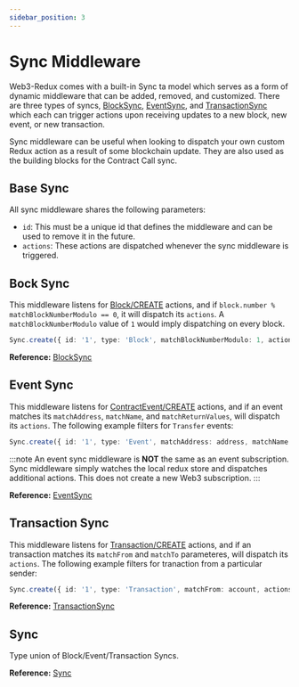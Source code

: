 ```yaml
---
sidebar_position: 3
---
```


# Sync Middleware

Web3-Redux comes with a built-in Sync ta model which serves as a form of dynamic middleware that can be added, removed, and customized. There are three types of syncs, [BlockSync](../web3-redux-reference/interfaces/Sync.BlockSync.md), [EventSync](../web3-redux-reference/interfaces/Sync.EventSync.md), and [TransactionSync](../web3-redux-reference/interfaces/Sync.TransactionSync.md) which each can trigger actions upon receiving updates to a new block, new event, or new transaction.

Sync middleware can be useful when looking to dispatch your own custom Redux action as a result of some blockchain update. They are also used as the building blocks for the Contract Call sync.

## Base Sync

All sync middleware shares the following parameters:

-   `id`: This must be a unique id that defines the middleware and can be used to remove it in the future.
-   `actions`: These actions are dispatched whenever the sync middleware is triggered.

## Bock Sync

This middleware listens for [Block/CREATE](../web3-redux-reference/namespaces/Block.md#create) actions, and if `block.number % matchBlockNumberModulo == 0`, it will dispatch its `actions`. A `matchBlockNumberModulo` value of `1` would imply dispatching on every block.

```typescript
Sync.create({ id: '1', type: 'Block', matchBlockNumberModulo: 1, actions });
```

**Reference:** [BlockSync](../web3-redux-reference/interfaces/Sync.BlockSync.md)

## Event Sync

This middleware listens for [ContractEvent/CREATE](../web3-redux-reference/namespaces/ContractEvent.md#create) actions, and if an event matches its `matchAddress`, `matchName`, and `matchReturnValues`, will dispatch its `actions`.
The following example filters for `Transfer` events:

```typescript
Sync.create({ id: '1', type: 'Event', matchAddress: address, matchName: 'Transfer', actions });
```

:::note
An event sync middleware is **NOT** the same as an event subscription. Sync middleware simply watches the local redux store and dispatches additional actions. This does not create a new Web3 subscription.
:::

**Reference:** [EventSync](../web3-redux-reference/interfaces/Sync.EventSync.md)

## Transaction Sync

This middleware listens for [Transaction/CREATE](../web3-redux-reference/namespaces/Transaction.md#create) actions, and if an transaction matches its `matchFrom` and `matchTo` parameteres, will dispatch its `actions`.
The following example filters for tranaction from a particular sender:

```typescript
Sync.create({ id: '1', type: 'Transaction', matchFrom: account, actions }));
```

**Reference:** [TransactionSync](../web3-redux-reference/interfaces/Sync.TransactionSync.md)

## Sync

Type union of Block/Event/Transaction Syncs.

**Reference:** [Sync](../web3-redux-reference/namespaces/Sync.md#sync)
